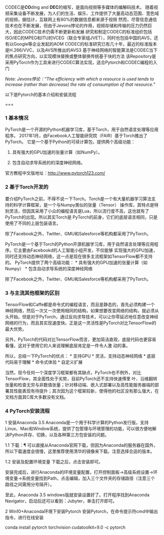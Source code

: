
CODEC是**CO**ding and **DEC**的缩写，是面向视频等多媒体的编解码技术。
随着视频采集设备不断发展，为人们的生活、娱乐、工作提供了大量高动态范围、宽色域的视频，据估计，互联网上有80%的数据信息都来源于视频
然而，尽管信息通信技术也在不断发展，但由于Jevons悖论的作用，视频存储和传输的压力仍然巨大，因此CODEC技术仍需不断更新和发展
研究和制定CODEC的标准组织包括ISO/IEC的MPEG和ITU的VCEG（联合专家组JVET），同时也包括中国的AVS，还有以Google等企业发起的AOM
CODEC的标准研究已有几十年，最近的标准版本是H.266/VVC，以及AVS所推出的AVS3
基于神经网络的智能算法是CODEC当下的焦点研究方向，以实现模块替换或整体替换传统基于块的方法
该Repository是采用PyTorch作为工具来进行CODEC算法实现，适合Pytorch和CODEC编程的入门

*Note: Jevons悖论：“The efficiency with which a resource is used tends to increase (rather than decrease) the rate of consumption of that resource."*

以下是Pytorch的基本介绍和安装流程

===
### 1 基本情况
PyTorch是一个开源的Python机器学习库，基于Torch，用于自然语言处理等应用程序。
2017年1月，由Facebook人工智能研究院（FAIR）基于Torch推出了PyTorch。
它是一个基于Python的可续计算包，提供两个高级功能：

1. 具有强大的GPU加速的张量计算（如NumPy）。

2. 包含自动求导系统的的深度神经网络。

官方教程中文版地址：http://www.pytorch123.com/

### 2 基于Torch开发的

要介绍PyTorch之前，不得不说一下Torch。Torch是一个有大量机器学习算法支持的科学计算框架，是一个与Numpy类似的张量（Tensor） 操作库，其特点是特别灵活，但因其采用了小众的编程语言是Lua，所以流行度不高，这也就有了PyTorch的出现。所以其实Torch是 PyTorch的前身，它们的底层语言相同，只是使用了不同的上层包装语言。

除了Facebook之外，Twitter、GMU和Salesforce等机构都采用了PyTorch。

PyTorch是一个基于Torch的Python开源机器学习库，用于自然语言处理等应用程序。它主要由Facebookd的人工智能小组开发，不仅能够 实现强大的GPU加速，同时还支持动态神经网络，这一点是现在很多主流框架如TensorFlow都不支持的。 PyTorch提供了两个高级功能： * 具有强大的GPU加速的张量计算（如Numpy） * 包含自动求导系统的深度神经网络

除了Facebook之外，Twitter、GMU和Salesforce等机构都采用了PyTorch。

### 3 与主流其他框架的区别

TensorFlow和Caffe都是命令式的编程语言，而且是静态的，首先必须构建一个神经网络，然后一次又一次使用相同的结构，如果想要改变网络的结构，就必须从头开始。但是对于PyTorch，通过反向求导技术，可以让你零延迟地任意改变神经网络的行为，而且其实现速度快。正是这一灵活性是PyTorch对比TensorFlow的最大优势。

另外，PyTorch的代码对比TensorFlow而言，更加简洁直观，底层代码也更容易看懂，这对于使用它的人来说理解底层肯定是一件令人激 动的事。

所以，总结一下PyTorch的优点： * 支持GPU * 灵活，支持动态神经网络 * 底层代码易于理解 * 命令式体验 * 自定义扩展

当然，现今任何一个深度学习框架都有其缺点，PyTorch也不例外，对比TensorFlow，其全面性处于劣势，目前PyTorch还不支持快速傅里 叶、沿维翻转张量和检查无穷与非数值张量；针对移动端、嵌入式部署以及高性能服务器端的部署其性能表现有待提升；其次因为这个框架较新，使得他的社区没有那么强大，在文档方面其C库大多数没有文档。

### 4 PyTorch安装流程
1 安装Anaconda 3.5
Anaconda是一个用于科学计算的Python发行版，支持Linux、Mac和Window系统，提供了包管理与环境管理的功能，可以很方便地解决Python并存、切换，以及各种第三方包安装的问题。

1.1 下载：¶
可以直接从Anaconda官网下载，但因为Anaconda的服务器在国外，所以下载速度会很慢，这里推荐使用清华的镜像来下载。注意选择合适的版本。

1.2 安装及配置环境变量
下载之后，点击安装即可。

安装完成后，进行Anaconda的环境变量配置，打开控制面板->高级系统设置->环境变量->系统变量找到Path，点击编辑，加入三个文件夹的存储路径（注意三个路径之间需用分号隔开）。

至此，Anaconda 3.5 windows版就安装设置好了。打开程序找到Anaconda Navigator，启动后还可以看到：Jubyter，单击打开即可。

2 Win10+Anaconda环境下安装Pytorch
安装Pytorch，在命令提示符cmd中输出指令，进行在线安装

conda install pytorch torchvision cudatoolkit=9.0 -c pytorch
